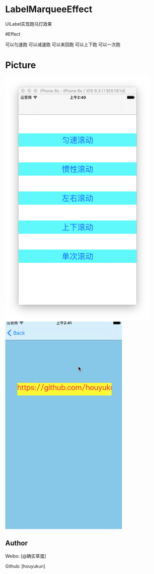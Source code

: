 # LabelMarqueeEffect
UILabel实现跑马灯效果


#Effect

可以匀速跑
可以减速跑
可以来回跑
可以上下跑
可以一次跑

# Picture

![](/Snip20160322_1.png)
![](/录屏2.gif)


## Author

Weibo: [@确实草蛋]

Github: [houyukun]


[1]: http://weibo.com/caoeggs/home
[2]: https://github.com/houyukun/
